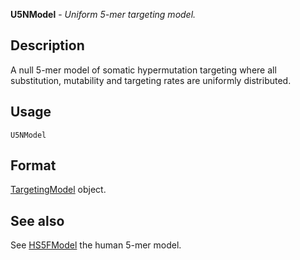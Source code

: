 





**U5NModel** - *Uniform 5-mer targeting model.*

Description
--------------------

A null 5-mer model of somatic hypermutation targeting where all substitution, mutability
and targeting rates are uniformly distributed.

Usage
--------------------

```
U5NModel
```


Format
-------------------
[TargetingModel](TargetingModel-class.md) object.



See also
-------------------

See [HS5FModel](HS5FModel.md) the human 5-mer model.



